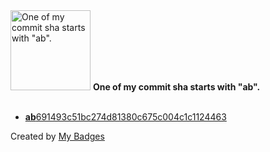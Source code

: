 <img src="https://my-badges.github.io/my-badges/ab-commit.png" alt="One of my commit sha starts with &quot;ab&quot;." title="One of my commit sha starts with &quot;ab&quot;." width="128">
<strong>One of my commit sha starts with &quot;ab&quot;.</strong>
<br><br>

- <a href="https://github.com/yeskunall/yeskunall/commit/ab691493c51bc274d81380c675c004c1c1124463"><strong>ab</strong>691493c51bc274d81380c675c004c1c1124463</a>


Created by <a href="https://github.com/my-badges/my-badges">My Badges</a>